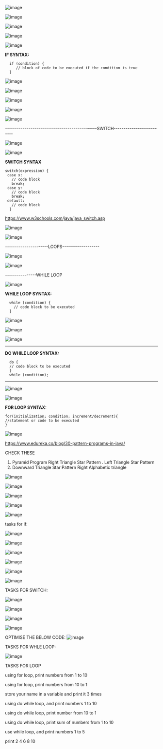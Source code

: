 
![image](https://user-images.githubusercontent.com/90038032/214915465-1d5badb3-d591-4a6d-8ee1-e6ce4d5ee06c.png)

![image](https://user-images.githubusercontent.com/90038032/214915530-88f501f0-dde2-4aa6-b12b-581201e44097.png)

![image](https://user-images.githubusercontent.com/90038032/214915598-fbc37546-e283-4b14-aaa5-0ec04a9c8f77.png)

![image](https://user-images.githubusercontent.com/90038032/214915646-143d779a-814d-449a-b580-295045688672.png)

![image](https://user-images.githubusercontent.com/90038032/214915703-eb647a33-b655-4275-9be1-f51ac0eb7427.png)


**IF SYNTAX:**

      if (condition) {
         // block of code to be executed if the condition is true
      }

![image](https://user-images.githubusercontent.com/90038032/214915846-b8ae5b9f-6372-4c7b-890d-5f31a11426d2.png)

![image](https://user-images.githubusercontent.com/90038032/214915900-4012e220-1eda-43f0-b881-201af4e9ddf1.png)

![image](https://user-images.githubusercontent.com/90038032/214915986-84d74b84-a56c-4f59-98d0-dd2f30528ca7.png)

![image](https://user-images.githubusercontent.com/90038032/214916041-3244e798-7e8f-46dc-b9c9-0f00d14ee0ee.png)

![image](https://user-images.githubusercontent.com/90038032/214916292-e363db67-e8e3-441f-a76c-86a790443da8.png)

-----------------------------------------------SWITCH--------------------------

![image](https://user-images.githubusercontent.com/90038032/214916757-71571b28-037d-4d56-916d-334afc10d51c.png)

![image](https://user-images.githubusercontent.com/90038032/214916807-b5192ab5-0528-4ad8-bf2a-0949dd543d53.png)

**SWITCH SYNTAX**

    switch(expression) {
     case x:
       // code block
       break;
     case y:
       // code block
       break;
     default:
       // code block
      }
   
   
https://www.w3schools.com/java/java_switch.asp

![image](https://user-images.githubusercontent.com/90038032/214916926-0c547b87-77ae-4b7b-8181-69ec459e6471.png)

![image](https://user-images.githubusercontent.com/90038032/214916974-ceb2ed4e-9ca7-4bae-a11e-78e89624a00b.png)

----------------------LOOPS-------------------

![image](https://user-images.githubusercontent.com/90038032/214917429-40e8a10d-3122-46b0-96c8-9ed51d072879.png)

![image](https://user-images.githubusercontent.com/90038032/214917547-ffa2c516-5a69-4987-aa9e-a9bfc358b3c9.png)

----------------WHILE LOOP

![image](https://user-images.githubusercontent.com/90038032/214917592-cd890c36-eb50-4694-b9c5-237c6e63c821.png)

   **WHILE LOOP SYNTAX:**

      while (condition) {
        // code block to be executed
      }

![image](https://user-images.githubusercontent.com/90038032/214917688-a3fe8230-1ba5-422d-9aff-89a723e575de.png)

![image](https://user-images.githubusercontent.com/90038032/214917747-f22c7bd9-e991-42c0-82cc-b5dc107b73b5.png)

![image](https://user-images.githubusercontent.com/90038032/214917798-426c361e-b0ff-452c-91fa-1b889d6671c2.png)

-----------------------------------------------------------------------------------------
 **DO WHILE LOOP SYNTAX:**
    
      do {
      // code block to be executed
      }
      while (condition);
   
------------------------

![image](https://user-images.githubusercontent.com/90038032/214918247-634c9e95-711d-4f43-b638-b9ef13692f8b.png)

![image](https://user-images.githubusercontent.com/90038032/214918306-4a34b4e7-82ef-4cbe-9ed1-4f34164bca36.png)

**FOR LOOP SYNTAX:**

    for(initialization; condition; increment/decrement){    
    //statement or code to be executed    
    } 
    
![image](https://user-images.githubusercontent.com/90038032/214918428-974ca5a5-36a4-48f0-aa80-56bbe3f4c9b8.png)

https://www.edureka.co/blog/30-pattern-programs-in-java/

CHECK THESE
1. Pyramid Program
 Right Triangle Star Pattern
. Left Triangle Star Pattern
5. Downward Triangle Star Pattern
Right Alphabetic triangle 

![image](https://user-images.githubusercontent.com/90038032/214918784-dd8283e4-79b3-4946-810d-00bf136b27ab.png)

![image](https://user-images.githubusercontent.com/90038032/214918859-a2404dc4-837d-4137-a752-929a4f79907d.png)

![image](https://user-images.githubusercontent.com/90038032/214918947-6176999b-2079-4837-aac7-576de8d062e2.png)

![image](https://user-images.githubusercontent.com/90038032/214919003-207471ea-843b-460d-b7f0-162f51eab6e7.png)

![image](https://user-images.githubusercontent.com/90038032/214919052-193fad04-7f72-4baa-a6f3-74eef304b342.png)


tasks for if:

![image](https://user-images.githubusercontent.com/90038032/214916397-914e4fcd-c952-4c0d-b274-80f73c94379d.png)

![image](https://user-images.githubusercontent.com/90038032/214916465-6cc7a3b4-bbeb-48ce-ada7-30ae7e27536a.png)

![image](https://user-images.githubusercontent.com/90038032/214916540-4366f0ab-8909-43a8-aa0f-bc415d4ac441.png)

![image](https://user-images.githubusercontent.com/90038032/214916604-51cc2989-4923-4bfd-9a0b-49f44a8dd19b.png)

![image](https://user-images.githubusercontent.com/90038032/214916644-10bcf40b-cc72-48a0-b2db-7a93443087d9.png)

![image](https://user-images.githubusercontent.com/90038032/214916679-b9e37242-a28d-488b-938a-9247685a85f3.png)


TASKS FOR SWITCH:

![image](https://user-images.githubusercontent.com/90038032/214917036-c87e2f73-3f34-4fc9-8d0e-b653c4861320.png)

![image](https://user-images.githubusercontent.com/90038032/214917081-b43a8ba5-9e85-45c0-9f38-133a1103aaf7.png)

![image](https://user-images.githubusercontent.com/90038032/214917126-7a7902a6-7fdc-4992-bbca-f9da42bfde50.png)

![image](https://user-images.githubusercontent.com/90038032/214917172-03907070-64f1-4b89-ae1f-2997f2b4fb29.png)

OPTIMISE THE BELOW CODE:
![image](https://user-images.githubusercontent.com/90038032/214917296-4a2463f8-0046-48ba-96d9-e247d072794b.png)

TASKS FOR WHLE LOOP:

![image](https://user-images.githubusercontent.com/90038032/214917855-a5361b06-c997-4f5a-b152-c3cea1cb350f.png)

TASKS FOR LOOP

 using for loop, print numbers from 1 to 10
 
using for loop, print numbers from 10 to 1

store your name  in a variable and print it 3 times 

using do while loop, and print numbers 1 to 10

using do while loop, print number from 10 to 1

using do while loop, print sum of numbers from 1 to 10

use while loop, and print numbers 1 to 5

print 
2
4
6
8
10



